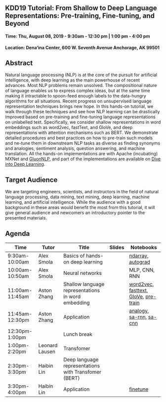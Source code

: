 ## KDD19 Tutorial: From Shallow to Deep Language Representations: Pre-training, Fine-tuning, and Beyond

<h4>Time: Thu, August 08, 2019 - 9:30am - 12:30 pm | 1:00 pm - 4:00 pm</h4>
<h4>Location: Dena’ina Center, 600 W. Seventh Avenue Anchorage, AK 99501</h4>

Abstract
--------
Natural language processing (NLP) is at the core of the pursuit for artificial intelligence, with deep learning as the main powerhouse of recent advances. Most NLP problems remain unsolved. The compositional nature of language enables us to express complex ideas, but at the same time making it intractable to spoon-feed enough labels to the data-hungry algorithms for all situations. Recent progress on unsupervised language representation techniques brings new hope. In this hands-on tutorial, we walk through these techniques and see how NLP learning can be drastically improved based on pre-training and fine-tuning language representations on unlabelled text. Specifically, we consider shallow representations in word embeddings such as word2vec, fastText, and GloVe, and deep representations with attention mechanisms such as BERT. We demonstrate detailed procedures and best practices on how to pre-train such models and  ne-tune them in downstream NLP tasks as diverse as finding synonyms and analogies, sentiment analysis, question answering, and machine translation. All the hands-on implementations are with Apache (incubating) MXNet and [GluonNLP](http://gluon-nlp.mxnet.io/), and part of the implementations are available on [Dive into Deep Learning](www.d2l.ai).


Target Audience
--------
We are targeting engineers, scientists, and instructors in the field of natural language processing, data mining, text mining, deep learning, machine learning, and artificial intelligence. While the audience with a good background in these areas would benefit the most from this tutorial, it will give general audience and newcomers an introductory pointer to the presented materials.


Agenda
------

| Time        | Tutor        | Title                                                                  | Slides    | Notebooks  |
|-------------|-------------|------------------------------------------------------------------------|-----------|------------|
| 9:30am-10:00am | Alex Smola | Basics of hands-on deep learning                                             |  | [ndarray](https://github.com/astonzhang/KDD19-tutorial/blob/master/01_basics/ndarray.ipynb), [autograd](https://github.com/astonzhang/KDD19-tutorial/blob/master/01_basics/autograd.ipynb) |
| 10:00am-10:50am | Alex Smola | Neural networks                                    |  |  MLP, CNN, RNN |
| 11:00am-11:45am | Aston Zhang  | Shallow language representations in word embedding                           |           | [word2vec](https://github.com/astonzhang/KDD19-tutorial/blob/master/02_word_embedding/word2vec.ipynb), [fasttext](https://github.com/astonzhang/KDD19-tutorial/blob/master/02_word_embedding/fasttext.ipynb), [GloVe](https://github.com/astonzhang/KDD19-tutorial/blob/master/02_word_embedding/glove.ipynb), [pre-train](https://github.com/astonzhang/KDD19-tutorial/blob/master/02_word_embedding/word2vec-gluon.ipynb) |
| 11:45am-12:30pm | Aston Zhang   | Application                                       | | [analogy](https://github.com/astonzhang/KDD19-tutorial/blob/master/03_finetuning_word_embedding/similarity-analogy.ipynb), [sa-rnn](https://github.com/astonzhang/KDD19-tutorial/blob/master/03_finetuning_word_embedding/sentiment-analysis-rnn.ipynb), [sa-cnn](https://github.com/astonzhang/KDD19-tutorial/blob/master/03_finetuning_word_embedding/sentiment-analysis-cnn.ipynb)|
| 12:30pm-1:00pm |    | Lunch break                                                         | |  |
| 1:00pm-2:20pm | Leonard Lausen   | Transfomer                                                         | |  |
| 2:30pm-3:30pm | Haibin Lin   | Deep language representations with Transfomer (BERT)                                 |  |   |
| 3:30pm-4:00pm | Haibin Lin   | Application                                                 |           | [finetune](https://github.com/astonzhang/KDD19-tutorial/blob/master/06_bert/bert.ipynb) |
